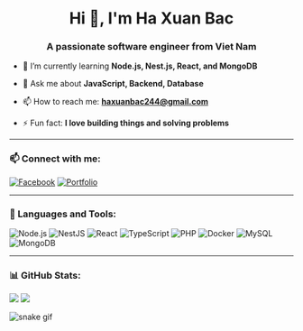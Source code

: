 <h1 align="center">Hi 👋, I'm Ha Xuan Bac</h1>
<h3 align="center">A passionate software engineer from Viet Nam</h3>

- 🌱 I’m currently learning **Node.js, Nest.js, React, and MongoDB**

- 💬 Ask me about **JavaScript, Backend, Database**

- 📫 How to reach me: **haxuanbac244@gmail.com**

- ⚡ Fun fact: **I love building things and solving problems**

---

### 📫 Connect with me:
[![Facebook](https://img.shields.io/badge/Facebook-%231877F2.svg?&style=for-the-badge&logo=facebook&logoColor=white)](https://www.facebook.com/gs.sh.7543/?locale=en)
[![Portfolio](https://img.shields.io/badge/Portfolio-000000?style=for-the-badge&logo=About.me&logoColor=white)](https://your-portfolio-link)

---

### 🧰 Languages and Tools:
![Node.js](https://img.shields.io/badge/Node.js-339933?style=flat&logo=nodedotjs&logoColor=white)
![NestJS](https://img.shields.io/badge/NestJS-E0234E?style=flat&logo=nestjs&logoColor=white)
![React](https://img.shields.io/badge/React-20232A?style=flat&logo=react&logoColor=61DAFB)
![TypeScript](https://img.shields.io/badge/TypeScript-3178C6?style=flat&logo=typescript&logoColor=white)
![PHP](https://img.shields.io/badge/PHP-777BB4?style=flat&logo=php&logoColor=white)
![Docker](https://img.shields.io/badge/Docker-2496ED?style=flat&logo=docker&logoColor=white)
![MySQL](https://img.shields.io/badge/MySQL-005C84?style=flat&logo=mysql&logoColor=white)
![MongoDB](https://img.shields.io/badge/MongoDB-4EA94B?style=flat&logo=mongodb&logoColor=white)

---

### 📊 GitHub Stats:
![](https://github-readme-stats.vercel.app/api?username=police23&show_icons=true&theme=dark)
![](https://github-readme-stats.vercel.app/api/top-langs/?username=police23&layout=compact&theme=dark)

![snake gif](https://github.com/police23/police23/blob/output/github-contribution-grid-snake.svg)
